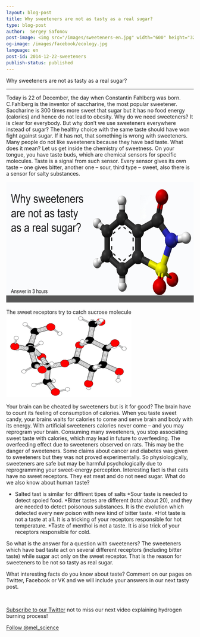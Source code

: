 ```yaml
---
layout: blog-post
title: Why sweeteners are not as tasty as a real sugar? 
type: blog-post
author:  Sergey Safonov
post-image: <img src="/images/sweeteners-en.jpg" width="600" height="324" alt="sweeteners">
og-image: /images/facebook/ecology.jpg
language: en
post-id: 2014-12-22-sweeteners
publish-status: published
---
```

Why sweeteners are not as tasty as a real sugar? 
<!-- more -->

---

Today is 22 of December, the day when Constantin Fahlberg was born. C.Fahlberg is the  inventor of saccharine, the most popular sweetener. Saccharine is 300 times more sweet that sugar but it has no food energy (calories) and hence do not lead to obesity. 
Why do we need sweeteners? It is clear for everybody. But why don’t we use sweeteners everywhere instead of sugar? The healthy choice with the same taste should have won fight against sugar. If it has not, that something is wrong with sweeteners. Many people do not like sweeteners because they have bad taste. What does it mean?
Let us get inside the chemistry of sweetness.
On your tongue, you have taste buds, which are chemical sensors for specific molecules. Taste is a signal from such sensor. Every sensor gives its own taste – one gives bitter, another one – sour, third type – sweet, also there is a sensor for salty substances.


<img src="/images/sweeteners-en.jpg" width="600" height="324" alt="sweeteners">

The sweet receptors try to catch sucrose molecule 
<img src="/images/Sucrose-rodmodel.png" width="336" height="220" alt="sucrose">

Your brain can be cheated by sweeteners but is it for good? The brain have to count its feeling of consumption of calories. When you taste sweet candy, your brains waits for calories to come and serve brain and body with its energy. With artificial sweeteners calories never come – and you may reprogram your brain. Consuming many sweeteners, you stop associating sweet taste with calories, which may lead in future to overfeeding. The overfeeding effect due to sweeteners observed on rats.  This may be the danger of sweeteners.
Some claims about cancer and diabetes was given to sweeteners but they was not proved experimentally. So physiologically, sweeteners are safe but may be harmful psychologically due to reprogramming your sweet-energy perception. 
Interesting fact is that cats have no sweet receptors. They eat meat and do not need sugar. 
What do we also know about human taste?
* Salted tast is similar for diffirent tipes of salts
*Sour taste is needed to detect spoied food. 
*Bitter tastes are different (total about 20), and they are needed to detect poisonous substances. It is the evolution which detected every new poison with new kind of bitter taste. 
*Hot taste is not a taste at all. It is a tricking of your receptors responsible for hot temperature. 
*Taste of menthol is not a taste. It is also trick of your receptors responsible for cold. 

So what is the answer for a question with sweeteners? The sweeteners which have bad taste act on several different receptors (including bitter taste) while sugar act only on the sweet receptor. That is the reason for sweeteners to be not so tasty as real sugar.


What interesting facts do you know about taste?  Comment on our pages on Twitter, Facebook or VK and we will include your answers in our next tasty post.


<br/>

<a href="https://twitter.com/mel_science">Subscribe to our Twitter</a> not to miss our next video explaining hydrogen burning process!

<!-- Begin Twitter follow -->
<a href="https://twitter.com/mel_science" class="twitter-follow-button" data-show-count="false" data-size="large">Follow @mel_science</a>
<script>!function(d,s,id){var js,fjs=d.getElementsByTagName(s)[0],p=/^http:/.test(d.location)?'http':'https';if(!d.getElementById(id)){js=d.createElement(s);js.id=id;js.src=p+'://platform.twitter.com/widgets.js';fjs.parentNode.insertBefore(js,fjs);}}(document, 'script', 'twitter-wjs');</script>
<!-- End Twitter follow -->
